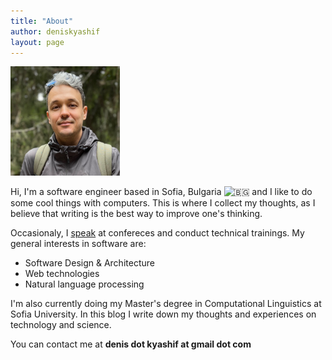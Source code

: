```yaml
---
title: "About"
author: deniskyashif
layout: page
---
```


<img class="circle" width="175" src="/images/me-avatar.jpeg" />

Hi, I'm a software engineer based in Sofia, Bulgaria <img class="emoji" alt="🇧🇬" src="https://twemoji.maxcdn.com/v/12.1.4/72x72/1f1e7-1f1ec.png"> and I like to do some cool things with computers. This is where I collect my thoughts, as I believe that writing is the best way to improve one's thinking.

Occasionaly, I <a href="/talks">speak</a> at confereces and conduct technical trainings. My general interests in software are: 

<ul class="interests">
    <li>Software Design & Architecture</li>
    <li>Web technologies</li>
    <li>Natural language processing</li>
</ul>

I'm also currently doing my Master's degree in Computational Linguistics at Sofia University. In this blog I write down my thoughts and experiences on technology and science.

You can contact me at <strong>denis dot kyashif at gmail dot com</strong>
